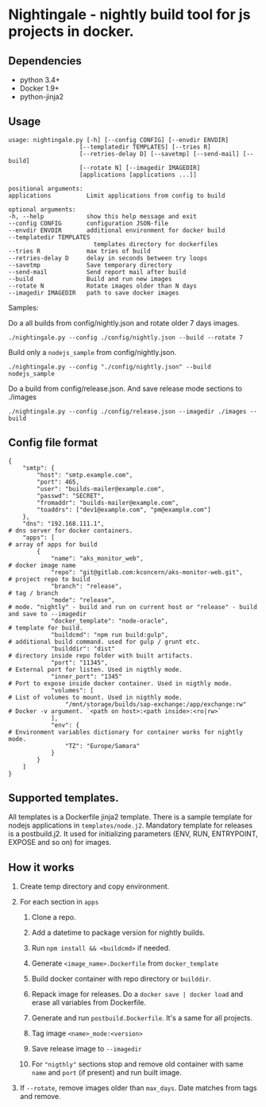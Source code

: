 # Nightingale - nightly build tool for js projects in docker.

## Dependencies

- python 3.4+
- Docker 1.9+
- python-jinja2

## Usage

    usage: nightingale.py [-h] [--config CONFIG] [--envdir ENVDIR]
                        [--templatedir TEMPLATES] [--tries R]
                        [--retries-delay D] [--savetmp] [--send-mail] [--build]
                        [--rotate N] [--imagedir IMAGEDIR]
                        [applications [applications ...]]

    positional arguments:
    applications          Limit applications from config to build

    optional arguments:
    -h, --help            show this help message and exit
    --config CONFIG       configuration JSON-file
    --envdir ENVDIR       additional environment for docker build
    --templatedir TEMPLATES
                            templates directory for dockerfiles
    --tries R             max tries of build
    --retries-delay D     delay in seconds between try loops
    --savetmp             Save temporary directory
    --send-mail           Send report mail after build
    --build               Build and run new images
    --rotate N            Rotate images older than N days
    --imagedir IMAGEDIR   path to save docker images

Samples:

Do a all builds from config/nightly.json and rotate older 7 days images.

    ./nightingale.py --config ./config/nightly.json --build --rotate 7

Build only a `nodejs_sample` from config/nightly.json.

    ./nightingale.py --config "./config/nightly.json" --build nodejs_sample

Do a build from config/release.json. And save release mode sections to ./images

    ./nightingale.py --config ./config/release.json --imagedir ./images --build

## Config file format

    {
        "smtp": {
            "host": "smtp.example.com",
            "port": 465,
            "user": "builds-mailer@example.com",
            "passwd": "SECRET",
            "fromaddr": "builds-mailer@example.com",
            "toaddrs": ["dev1@example.com", "pm@example.com"]
        },
        "dns": "192.168.111.1",                                             # dns server for docker containers.
        "apps": [                                                           # array of apps for build
            {
                "name": "aks_monitor_web",                                  # docker image name
                "repo": "git@gitlab.com:kconcern/aks-monitor-web.git",      # project repo to build
                "branch": "release",                                        # tag / branch
                "mode": "release",                                          # mode. "nightly" - build and run on current host or "release" - build and save to --imagedir
                "docker_template": "node-oracle",                           # template for build.
                "buildcmd": "npm run build:gulp",                           # additional build command. used for gulp / grunt etc.
                "builddir": "dist"                                          # directory inside repo folder with built artifacts.
                "port": "11345",                                            # External port for listen. Used in nigthly mode.
                "inner_port": "1345"                                        # Port to expose inside docker container. Used in nigthly mode.
                "volumes": [                                                # List of volumes to mount. Used in nigthly mode.
                    "/mnt/storage/builds/sap-exchange:/app/exchange:rw"     # Docker -v argument. `<path on host>:<path inside>:<ro|rw>`
                ],
                "env": {                                                    # Environment variables dictionary for container works for nightly mode.
                    "TZ": "Europe/Samara"
                }
            }
        ]
    }

## Supported templates.

All templates is a Dockerfile jinja2 template.
There is a sample template for nodejs applications in `templates/node.j2`.
Mandatory template for releases is a postbuild.j2. It used for initializing parameters (ENV, RUN, ENTRYPOINT, EXPOSE and so on) for images.


## How it works

1. Create temp directory and copy environment.
2. For each section in `apps`

    1. Clone a repo.
    2. Add a datetime to package version for nightly builds.
    3. Run `npm install && <buildcmd>` if needed.
    4. Generate `<image_name>.Dockerfile` from `docker_template`
    5. Build docker container with repo directory or `builddir`.
    6. Repack image for releases. Do a `docker save | docker load` and erase all variables from Dockerfile.
    7. Generate and run `postbuild.Dockerfile`. It's a same for all projects.
    8. Tag image `<name>_mode:<version>`
    9. Save release image to `--imagedir`

    10. For `"nigthly"` sections stop and remove old container with same `name` and `port` (if present) and run built image.

3. If `--rotate`, remove images older than `max_days`. Date matches from tags and remove.

